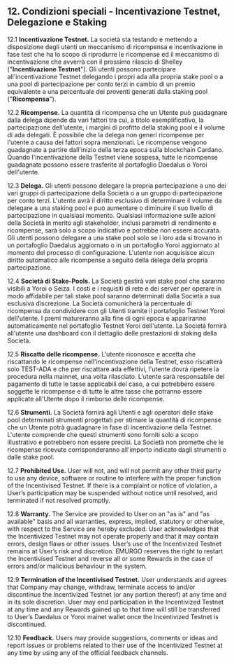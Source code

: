 ## 12. Condizioni speciali - Incentivazione Testnet, Delegazione e Staking

12.1 **Incentivazione Testnet.** La società sta testando e mettendo a disposizione degli utenti un meccanismo di ricompensa e incentivazione in fase test che ha lo scopo di riprodurre le ricompense ed il meccanismo di incentivazione che avverrà con il prossimo rilascio di Shelley ("**Incentivazione Testnet**"). Gli utenti possono partecipare all'incentivazione Testnet delegando i propri ada alla propria stake pool o a una pool di partecipazione per conto terzi in cambio di un premio equivalente a una percentuale dei proventi generati dalla staking pool ("**Ricompensa**").

12.2 **Ricompense.** La quantità di ricompensa che un Utente può guadagnare dalla delega dipende da vari fattori tra cui, a titolo esemplificativo, la partecipazione dell'utente, i margini di profitto della staking pool e il volume di ada delegati. È possibile che la delega non generi ricompense per l'utente a causa dei fattori sopra menzionati. Le ricompense vengono guadagnate a partire dall'inizio della terza epoca sulla blockchain Cardano. Quando l'incentivazione della Testnet viene sospesa, tutte le ricompense guadagnate possono essere trasferite al portafoglio Daedalus o Yoroi dell'utente.

12.3 **Delega.** Gli utenti possono delegare la propria partecipazione a uno dei vari gruppi di partecipazione della Società o a un gruppo di partecipazione per conto terzi. L'utente avrà il diritto esclusivo di determinare il volume da delegare a una staking pool e può aumentare o diminuire il suo livello di partecipazione in qualsiasi momento. Qualsiasi informazione sulle azioni della Società in merito agli stakeholder, inclusi parametri di rendimento e ricompense, sarà solo a scopo indicativo e potrebbe non essere accurata. Gli utenti possono delegare a una stake pool solo se i loro ada si trovano in un portafoglio Daedalus aggiornato o in un portafoglio Yoroi aggiornato al momento del processo di configurazione. L'utente non acquisisce alcun diritto automatico alle ricompense a seguito della delega della propria partecipazione.

12.4 **Società di Stake-Pools.** La Società gestirà vari stake pool che saranno visibili a Yoroi o Seiza. I costi e i requisiti di rete e dei server per operare in modo affidabile per tali stake pool saranno determinati dalla Società a sua esclusiva discrezione. La Società comunicherà la percentuale di ricompensa da condividere con gli Utenti tramite il portafoglio Testnet Yoroi dell'utente. I premi matureranno alla fine di ogni epoca e appariranno automaticamente nel portafoglio Testnet Yoroi dell'utente. La Società fornirà all'utente una dashboard con il dettaglio delle prestazioni di staking della Società.

12.5 **Riscatto delle ricompense.** L'utente riconosce e accetta che riscattando le ricompense nell'incentivazione della Testnet, esso riscatterà solo TEST-ADA e che per riscattare ada effettivi, l'utente dovrà ripetere la procedura nella mainnet, una volta rilasciato. L'utente sarà responsabile del pagamento di tutte le tasse applicabili del caso, a cui potrebbero essere soggette le ricompense e di tutte le altre tasse che potranno essere applicate all'Utente dopo il rimborso delle ricompense.

12.6 **Strumenti.** La Società fornirà agli Utenti e agli operatori delle stake pool determinati strumenti progettati per stimare la quantità di ricompense che un Utente potrà guadagnare in fase di incentivazione della Testnet. L'utente comprende che questi strumenti sono forniti solo a scopo illustrativo e potrebbero non essere precisi. La Società non promette che le ricompense ricevute corrisponderanno all'importo indicato dagli strumenti o dalle stake pool.

12.7 **Prohibited Use.** User will not, and will not permit any other third party to use any device, software or routine to interfere with the proper function of the Incentivised Testnet. If there is a complaint or notice of violation, a User’s participation may be suspended without notice until resolved, and terminated if not resolved promptly.

12.8 **Warranty.** The Service are provided to User on an "as is" and "as available" basis and all warranties, express, implied, statutory or otherwise, with respect to the Service are hereby excluded. User acknowledges that the Incentivized Testnet may not operate properly and that it may contain errors, design flaws or other issues. User’s use of the Incentivized Testnet remains at User’s risk and discretion. EMURGO reserves the right to restart the Incentivised Testnet and reverse all or some Rewards in the case of errors and/or malicious behaviour in the system.

12.9 **Termination of the Incentivised Testnet.** User understands and agrees that Company may change, withdraw, terminate access to and/or discontinue the Incentivized Testnet (or any portion thereof) at any time and in its sole discretion. User may end participation in the Incentivized Testnet at any time and any Rewards gained up to that time will still be transferred to User’s Daedalus or Yoroi mainet wallet once the Incentivized Testnet is discontinued.

12.10 **Feedback.** Users may provide suggestions, comments or ideas and report issues or problems related to their use of the Incentivized Testnet at any time by using any of the official feedback channels.
